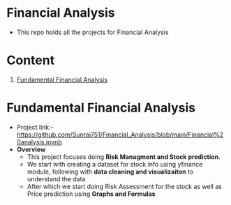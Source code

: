 # Financial Analysis
- This repo holds all the projects for Financial Analysis

# Content
1. [Fundamental Financial Analysis](#Fundamental-Financial-Analysis)

# Fundamental Financial Analysis
- Project link:- https://github.com/Sunraj751/Financial_Analysis/blob/main/Financial%20analysis.ipynb
- **Overview**
  - This project focuses doing **Risk Managment and Stock prediction**. 
  - We start with creating a dataset for stock info using yfinance module, following with **data cleaning and visualizaiton** to understand the data
  - After which we start doing Risk Assessment for the stock as well as Price prediction using **Graphs and Formulas**
